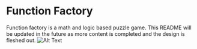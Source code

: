 # Function Factory
Function factory is a math and logic based puzzle game. This README will be updated in the future as more content is completed and the design is fleshed out.
![Alt Text](https://media.giphy.com/media/vFKqnCdLPNOKc/giphy.gif)
